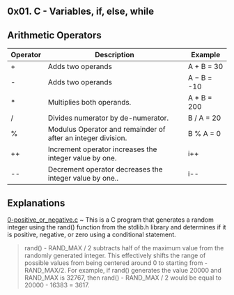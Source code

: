 ## 0x01. C - Variables, if, else, while

## Arithmetic Operators
| Operator | Description | Example |
| --------------- | --------------- | --------------- |
| + | Adds two operands | A + B = 30 |
| - | Adds two operands |  A − B = -10 |
| * | Multiplies both operands. |  A * B = 200 |
| / | Divides numerator by de-numerator. | B / A = 20 |
| % | Modulus Operator and remainder of after an integer division. | B % A = 0 |
| ++ | Increment operator increases the integer value by one. | i++ |
| -- | Decrement operator decreases the integer value by one.. |i-- |

## Explanations 
[0-positive_or_negative.c](https://github.com/Darryl-Mbae/alx-low_level_programming/blob/master/0x01-variables_if_else_while/0-positive_or_negative.c) ~ This is a C program that generates a random integer using the rand() function from the stdlib.h library and determines if it is positive, negative, or zero using a conditional statement.
> rand() - RAND_MAX / 2 subtracts half of the maximum value from the randomly generated integer. This effectively shifts the range of possible values from being centered around 0 to starting from -RAND_MAX/2. For example, if rand() generates the value 20000 and RAND_MAX is 32767, then rand() - RAND_MAX / 2 would be equal to 20000 - 16383 = 3617.

